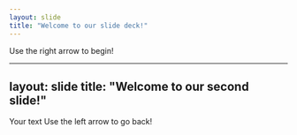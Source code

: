 ```yaml
---
layout: slide
title: "Welcome to our slide deck!"
---
```


Use the right arrow to begin!

---
layout: slide
title: "Welcome to our second slide!"
---
Your text
Use the left arrow to go back!

